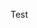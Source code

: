 <!-- ---
layout: post
date: 2015-10-22 15:59:00-0400
inline: true
related_posts: false
---

A simple inline announcement. -->
Test
